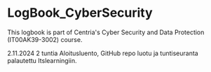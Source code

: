# LogBook_CyberSecurity
This logbook is part of Centria's Cyber ​​Security and Data Protection (IT00AK39-3002) course.

2.11.2024  2 tuntia  Aloitusluento, GitHub repo luotu ja tuntiseuranta palautettu Itslearningiin. 
